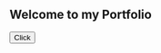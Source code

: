 ## Welcome to my Portfolio

<script src="helloworld.js"></script>

<button onclick='helloworld()'>Click</button>  
